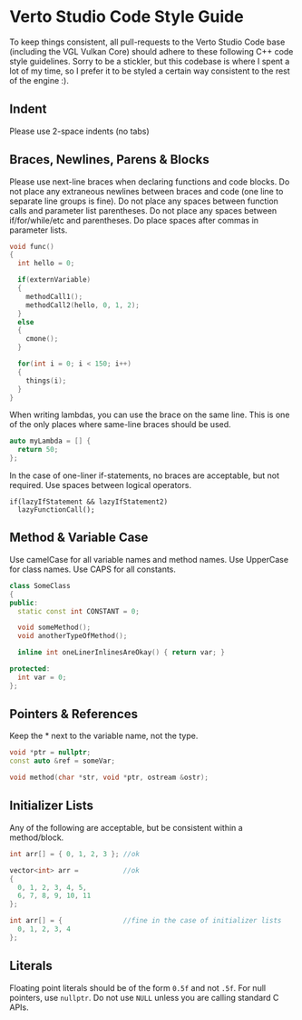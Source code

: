 # Verto Studio Code Style Guide

To keep things consistent, all pull-requests to the Verto Studio Code base (including the VGL Vulkan Core) should adhere to these following C++ code style guidelines.  Sorry to be a stickler, but this codebase is where I spent a lot of my time, so I prefer it to be styled a certain way consistent to the rest of the engine :).


## Indent

Please use 2-space indents (no tabs)

## Braces, Newlines, Parens & Blocks

Please use next-line braces when declaring functions and code blocks.
Do not place any extraneous newlines between braces and code (one line to separate line groups is fine).
Do not place any spaces between function calls and parameter list parentheses.
Do not place any spaces between if/for/while/etc and parentheses.
Do place spaces after commas in parameter lists.

```C++
void func()
{
  int hello = 0;

  if(externVariable)
  {
    methodCall1();
    methodCall2(hello, 0, 1, 2);
  }
  else
  {
    cmone();
  }

  for(int i = 0; i < 150; i++)
  {
    things(i);
  }
}
```

When writing lambdas, you can use the brace on the same line.  This is one of the only places where same-line braces should be used.

```C++
auto myLambda = [] {
  return 50;
};
```

In the case of one-liner if-statements, no braces are acceptable, but not required.
Use spaces between logical operators.

```
if(lazyIfStatement && lazyIfStatement2)
  lazyFunctionCall();
```

## Method & Variable Case

Use camelCase for all variable names and method names.  Use UpperCase for class names.  Use CAPS for all constants.

```C++
class SomeClass
{
public:
  static const int CONSTANT = 0;

  void someMethod();
  void anotherTypeOfMethod();

  inline int oneLinerInlinesAreOkay() { return var; }

protected:
  int var = 0;
};
````

## Pointers & References

Keep the * next to the variable name, not the type.

```C++
void *ptr = nullptr;
const auto &ref = someVar;

void method(char *str, void *ptr, ostream &ostr);

```

## Initializer Lists

Any of the following are acceptable, but be consistent within a method/block.

```C++
int arr[] = { 0, 1, 2, 3 }; //ok

vector<int> arr =           //ok
{
  0, 1, 2, 3, 4, 5,
  6, 7, 8, 9, 10, 11
};

int arr[] = {               //fine in the case of initializer lists
  0, 1, 2, 3, 4
};
```

## Literals

Floating point literals should be of the form `0.5f` and not `.5f`.
For null pointers, use `nullptr`.  Do not use `NULL` unless you are calling standard C APIs.

